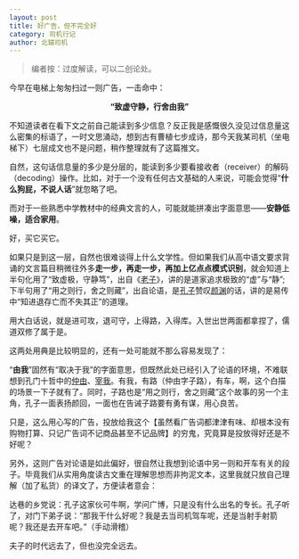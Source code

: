 ```yaml
---
layout: post
title: 好广告，但不完全好
category: 司机行记
author: 北辕司机
---
```


> 编者按：过度解读，可以二创论处。

今早在电梯上匆匆扫过一则广告，一击命中：

<div style="text-align: center;">
  <strong>“致虚守静，行舍由我”</strong>
</div>

不知道读者在看下文之前自己能读到多少信息？反正我是感慨很久没见过信息量这么密集的标语了，一时文思涌动，想到古有曹植七步成诗，那今天我某司机（坐电梯下）七层成文也不是问题，稍作整理就有了这篇推文。

自然，这句话信息量的多少是分层的，能读到多少要看接收者（receiver）的解码（decoding）操作。比如，对于一个没有任何古文基础的人来说，可能会觉得“**什么狗屁，不说人话**”就忽略了吧。

而对于一些熟悉中学教材中的经典文言的人，可能就能拼凑出字面意思——**安静低噪，适合家用**。

好，买它买它。

如果只是到这一层，自然也很难谈得上什么文学性。但如果我们从高中语文要求背诵的文言篇目稍微往外多**走一步，再走一步，再加上亿点点模式识别**，就会知道上半句化用了“致虚极，守静笃”，出自《<u>老子</u>》，讲的是道家追求极致的“虚”与“静”;下半句用了“用之则行，舍之则藏”，出自论语，是<u>孔子</u>赞叹<u>颜渊</u>的话，讲的是易传中“知进退存亡而不失其正”的道理。

用大白话说，就是进可攻，退可守，上得路，入得库。入世出世两面都拿捏了，儒道双修了属于是。

这两处用典是比较明显的，还有一处可能就不那么容易发现了：

“**由我**”固然有“取决于我”的字面意思，但既然此处已经引入了论语的环境，不难联想到孔门十哲中的<u>仲由</u>、<u>宰我</u>。有我，有路（仲由字子路），有车，啊，这个白描的场景一下子就有了。同时，子路也是“用之则行，舍之则藏”这个故事的另一个主角，孔子一面表扬颜回，一面也在告诫子路要有勇有谋，用心良苦。

只是，这么用心写的广告，投放给我这个【虽然看广告词都津津有味、却根本没有购物打算、只记广告词不记商品甚至不记品牌】的穷鬼，究竟算是投放得好还是不好呢？

另外，这则广告对论语是如此偏好，很自然让我想到论语中另一则和开车有关的段子。毕竟我们从实用角度读古文重在理解思想而非拘泥文本，这里我就只放自己理解（加了私货）的译文了，方便读者意会：

达巷的乡党说：孔子这家伙可牛啊，学问广博，只是没有什么出名的专长。孔子听了，对门下弟子说：“那我干什么好呢？我是去当司机驾车呢，还是当射手射箭呢？我还是去开车吧。”（手动滑稽）

夫子的时代远去了，但也没完全远去。